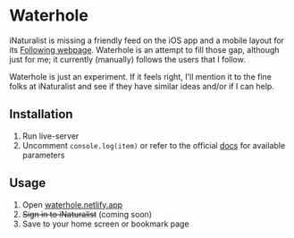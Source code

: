 # Waterhole

iNaturalist is missing a friendly feed on the iOS app and a mobile layout for its [Following webpage](https://www.inaturalist.org/home?tab=following). Waterhole is an attempt to fill those gap, although just for me; it currently (manually) follows the users that I follow.

Waterhole is just an experiment. If it feels right, I'll mention it to the fine folks at iNaturalist and see if they have similar ideas and/or if I can help.

## Installation

1. Run live-server
2. Uncomment `console.log(item)` or refer to the official [docs](https://api.inaturalist.org/v1/docs/) for available parameters

## Usage

1. Open [waterhole.netlify.app](https://waterhole.netlify.app)
2. ~~Sign in to iNaturalist~~ (coming soon)
3. Save to your home screen or bookmark page

